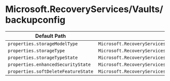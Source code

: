 # Microsoft.RecoveryServices/Vaults/backupconfig

| Default Path | Alias |
|---|---|
| `properties.storageModelType` | `Microsoft.RecoveryServices/Vaults/backupconfig/vaultconfig.storageModelType` |
| `properties.storageType` | `Microsoft.RecoveryServices/Vaults/backupconfig/vaultconfig.storageType` |
| `properties.storageTypeState` | `Microsoft.RecoveryServices/Vaults/backupconfig/vaultconfig.storageTypeState` |
| `properties.enhancedSecurityState` | `Microsoft.RecoveryServices/Vaults/backupconfig/vaultconfig.enhancedSecurityState` |
| `properties.softDeleteFeatureState` | `Microsoft.RecoveryServices/Vaults/backupconfig/vaultconfig.softDeleteFeatureState` |

